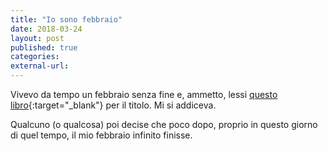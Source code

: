 ```yaml
---
title: "Io sono febbraio"
date: 2018-03-24
layout: post
published: true
categories:
external-url:
---
```


Vivevo da tempo un febbraio senza fine e, ammetto, lessi [questo libro](https://www.amazon.it/febbraio-storia-dellinverno-voleva-finire/dp/8876382135/ref=sr_1_1?ie=UTF8&qid=1543415718&sr=8-1&keywords=io+sono+febbraio){:target="_blank"} per il titolo. Mi si addiceva.

Qualcuno (o qualcosa) poi decise che poco dopo, proprio in questo giorno di quel tempo, il mio febbraio infinito finisse.

